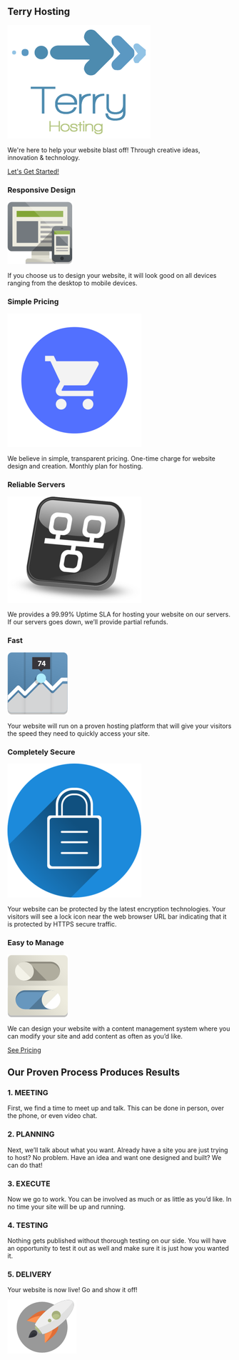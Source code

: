 ## Terry Hosting

![Terry Hosting](images/logo.png)

We're here to help your website blast off!  Through creative ideas, innovation & technology.

[Let's Get Started!](https://www.terryhosting.io/sign-up)

### Responsive Design

![Responsive Design](images/devices.png)

If you choose us to design your website, it will look good on all devices ranging from the desktop to mobile devices.

### Simple Pricing

![Simple Pricing](images/cart.png)

We believe in simple, transparent pricing.  One-time charge for website design and creation.  Monthly plan for hosting.

### Reliable Servers

![Reliable Servers](images/network.png)

We provides a 99.99% Uptime SLA for hosting your website on our servers.  If our servers goes down, we’ll provide partial refunds.

### Fast

![Fast](images/chart.png)

Your website will run on a proven hosting platform that will give your visitors the speed they need to quickly access your site.

### Completely Secure

![Completely Secure](images/castle.png)

Your website can be protected by the latest encryption technologies.  Your visitors will see a lock icon near the web browser URL bar indicating that it is protected by HTTPS secure traffic.

### Easy to Manage

![Easy to Manage](images/interface.png)

We can design your website with a content management system where you can modify your site and add content as often as you’d like.

[See Pricing](https://www.terryhosting.io/sign-up)

## Our Proven Process Produces Results

### 1. MEETING
First, we find a time to meet up and talk.  This can be done in person, over the phone, or even video chat.

### 2. PLANNING
Next, we’ll talk about what you want. Already have a site you are just trying to host? No problem. Have an idea and want one designed and built? We can do that!

### 3. EXECUTE
Now we go to work. You can be involved as much or as little as you’d like. In no time your site will be up and running.

### 4. TESTING
Nothing gets published without thorough testing on our side. You will have an opportunity to test it out as well and make sure it is just how you wanted it.

### 5. DELIVERY
Your website is now live! Go and show it off!

![Blast Off](images/rocket.png)
